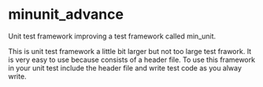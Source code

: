 # minunit_advance
Unit test framework improving a test framework called min_unit.

This is unit test framework a little bit larger but not too large test frawork.
It is very easy to use because consists of a header file.
To use this framework in your unit test include the header file and write test code as you alway write.
